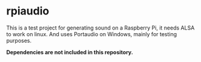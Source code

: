 # rpiaudio
This is a test project for generating sound on a Raspberry Pi, it needs ALSA to work on linux. And uses Portaudio on Windows, mainly for testing purposes. 

**Dependencies are not included in this repository.**
